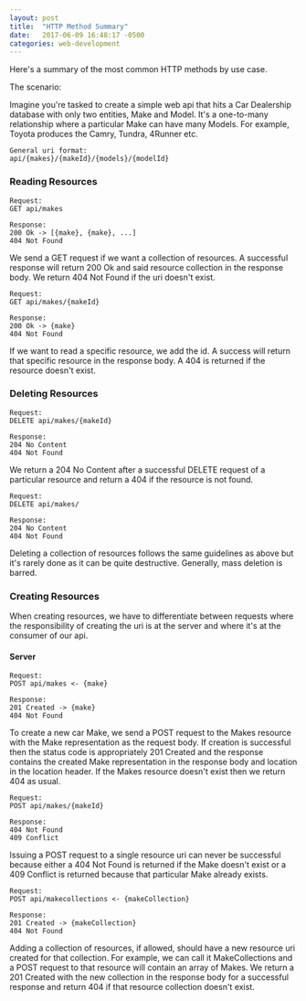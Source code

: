 ```yaml
---
layout: post
title:  "HTTP Method Summary"
date:   2017-06-09 16:48:17 -0500
categories: web-development
---
```


Here's a summary of the most common HTTP methods by use case.

The scenario: 

Imagine you're tasked to create a simple web api that hits a Car Dealership database with only two entities, Make and Model. It's a one-to-many relationship where a particular Make can have many Models. For example, Toyota produces the Camry, Tundra, 4Runner etc.

```
General uri format: 
api/{makes}/{makeId}/{models}/{modelId}
```

### Reading Resources

```
Request:
GET api/makes

Response:
200 Ok -> [{make}, {make}, ...]
404 Not Found
```

We send a GET request if we want a collection of resources. A successful response will return 200 Ok and said resource collection in the response body. We return 404 Not Found if the uri doesn't exist.

```
Request:
GET api/makes/{makeId}

Response:
200 Ok -> {make}
404 Not Found
```

If we want to read a specific resource, we add the id. A success will return that specific resource in the response body. A 404 is returned if the resource doesn't exist.

### Deleting Resources

```
Request:
DELETE api/makes/{makeId}

Response:
204 No Content 
404 Not Found
```

We return a 204 No Content after a successful DELETE request of a particular resource and return a 404 if the resource is not found.

```
Request:
DELETE api/makes/

Response:
204 No Content 
404 Not Found
```

Deleting a collection of resources follows the same guidelines as above but it's rarely done as it can be quite destructive. Generally, mass deletion is barred.

### Creating Resources

When creating resources, we have to differentiate between requests where the responsibility of creating the uri is at the server and where it's at the consumer of our api. 

#### Server
```
Request:
POST api/makes <- {make}

Response:
201 Created -> {make}
404 Not Found
```

To create a new car Make, we send a POST request to the Makes resource with the Make representation as the request body. If creation is successful then the status code is appropriately 201 Created and the response contains the created Make representation in the response body and location in the location header. If the Makes resource doesn't exist then we return 404 as usual.

```
Request:
POST api/makes/{makeId}

Response:
404 Not Found
409 Conflict
```

Issuing a POST request to a single resource uri can never be successful because either a 404 Not Found is returned if the Make doesn't exist or a 409 Conflict is returned because that particular Make already exists. 

```
Request:
POST api/makecollections <- {makeCollection}

Response:
201 Created -> {makeCollection}
404 Not Found
```  

Adding a collection of resources, if allowed, should have a new resource uri created for that collection. For example, we can call it MakeCollections and a POST request to that resource will contain an array of Makes. We return a 201 Created with the new collection in the response body for a successful response and return 404 if that resource collection doesn't exist.

